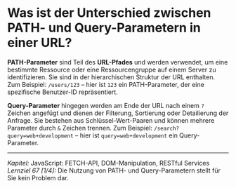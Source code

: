 # Was ist der Unterschied zwischen PATH- und Query-Parametern in einer URL?

**PATH-Parameter** sind Teil des **URL-Pfades** und werden verwendet, um eine bestimmte Ressource oder eine Ressourcengruppe auf einem Server zu identifizieren. Sie sind in der hierarchischen Struktur der URL enthalten. Zum Beispiel: `/users/123` – hier ist `123` ein PATH-Parameter, der eine spezifische Benutzer-ID repräsentiert.

**Query-Parameter** hingegen werden am Ende der URL nach einem `?` Zeichen angefügt und dienen der Filterung, Sortierung oder Detailierung der Anfrage. Sie bestehen aus Schlüssel-Wert-Paaren und können mehrere Parameter durch `&` Zeichen trennen. Zum Beispiel: `/search?query=web+development` – hier ist `query=web+development` ein Query-Parameter.

---

_Kapitel:_ JavaScript: FETCH-API, DOM-Manipulation, RESTful Services
_Lernziel 67 \[1/4\]:_ Die Nutzung von PATH- und Query-Parametern stellt für Sie kein Problem dar.
